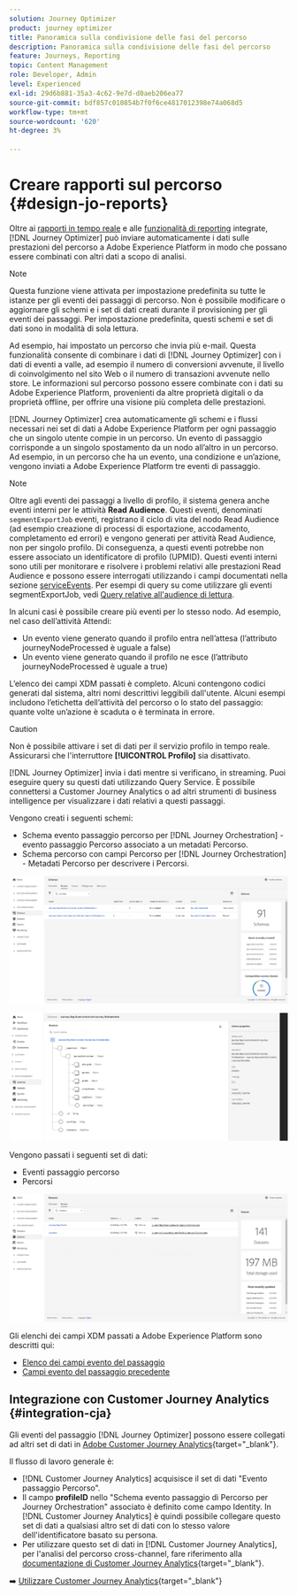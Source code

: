 ```yaml
---
solution: Journey Optimizer
product: journey optimizer
title: Panoramica sulla condivisione delle fasi del percorso
description: Panoramica sulla condivisione delle fasi del percorso
feature: Journeys, Reporting
topic: Content Management
role: Developer, Admin
level: Experienced
exl-id: 29d6b881-35a3-4c62-9e7d-d0aeb206ea77
source-git-commit: bdf857c010854b7f0f6ce4817012398e74a068d5
workflow-type: tm+mt
source-wordcount: '620'
ht-degree: 3%

---
```


# Creare rapporti sul percorso {#design-jo-reports}

Oltre ai [rapporti in tempo reale](live-report.md) e alle [funzionalità di reporting](report-gs-cja.md) integrate, [!DNL Journey Optimizer] può inviare automaticamente i dati sulle prestazioni del percorso a Adobe Experience Platform in modo che possano essere combinati con altri dati a scopo di analisi.

>[!NOTE]
>
>Questa funzione viene attivata per impostazione predefinita su tutte le istanze per gli eventi dei passaggi di percorso. Non è possibile modificare o aggiornare gli schemi e i set di dati creati durante il provisioning per gli eventi dei passaggi. Per impostazione predefinita, questi schemi e set di dati sono in modalità di sola lettura.

Ad esempio, hai impostato un percorso che invia più e-mail. Questa funzionalità consente di combinare i dati di [!DNL Journey Optimizer] con i dati di eventi a valle, ad esempio il numero di conversioni avvenute, il livello di coinvolgimento nel sito Web o il numero di transazioni avvenute nello store. Le informazioni sul percorso possono essere combinate con i dati su Adobe Experience Platform, provenienti da altre proprietà digitali o da proprietà offline, per offrire una visione più completa delle prestazioni.

[!DNL Journey Optimizer] crea automaticamente gli schemi e i flussi necessari nei set di dati a Adobe Experience Platform per ogni passaggio che un singolo utente compie in un percorso. Un evento di passaggio corrisponde a un singolo spostamento da un nodo all’altro in un percorso. Ad esempio, in un percorso che ha un evento, una condizione e un’azione, vengono inviati a Adobe Experience Platform tre eventi di passaggio.

>[!NOTE]
>
>Oltre agli eventi dei passaggi a livello di profilo, il sistema genera anche eventi interni per le attività **Read Audience**. Questi eventi, denominati `segmentExportJob` eventi, registrano il ciclo di vita del nodo Read Audience (ad esempio creazione di processi di esportazione, accodamento, completamento ed errori) e vengono generati per attività Read Audience, non per singolo profilo. Di conseguenza, a questi eventi potrebbe non essere associato un identificatore di profilo (UPMID). Questi eventi interni sono utili per monitorare e risolvere i problemi relativi alle prestazioni Read Audience e possono essere interrogati utilizzando i campi documentati nella sezione [serviceEvents](../reports/sharing-field-list.md#servicevents-field). Per esempi di query su come utilizzare gli eventi segmentExportJob, vedi [Query relative all&#39;audience di lettura](../reports/query-examples.md#read-segment-queries).

In alcuni casi è possibile creare più eventi per lo stesso nodo. Ad esempio, nel caso dell’attività Attendi:

* Un evento viene generato quando il profilo entra nell’attesa (l’attributo journeyNodeProcessed è uguale a false)
* Un evento viene generato quando il profilo ne esce (l’attributo journeyNodeProcessed è uguale a true)

L’elenco dei campi XDM passati è completo. Alcuni contengono codici generati dal sistema, altri nomi descrittivi leggibili dall&#39;utente. Alcuni esempi includono l’etichetta dell’attività del percorso o lo stato del passaggio: quante volte un’azione è scaduta o è terminata in errore.

>[!CAUTION]
>
>Non è possibile attivare i set di dati per il servizio profilo in tempo reale. Assicurarsi che l&#39;interruttore **[!UICONTROL Profilo]** sia disattivato.

[!DNL Journey Optimizer] invia i dati mentre si verificano, in streaming. Puoi eseguire query su questi dati utilizzando Query Service. È possibile connettersi a Customer Journey Analytics o ad altri strumenti di business intelligence per visualizzare i dati relativi a questi passaggi.

Vengono creati i seguenti schemi:

* Schema evento passaggio percorso per [!DNL Journey Orchestration] - evento passaggio Percorso associato a un metadati Percorso.
* Schema percorso con campi Percorso per [!DNL Journey Orchestration] - Metadati Percorso per descrivere i Percorsi.

![](assets/sharing1.png)

![](assets/sharing2.png)

Vengono passati i seguenti set di dati:

* Eventi passaggio percorso
* Percorsi

![](assets/sharing3.png)

Gli elenchi dei campi XDM passati a Adobe Experience Platform sono descritti qui:

* [Elenco dei campi evento del passaggio](../reports/sharing-field-list.md)
* [Campi evento del passaggio precedente](../reports/sharing-legacy-fields.md)

## Integrazione con Customer Journey Analytics {#integration-cja}

Gli eventi del passaggio [!DNL Journey Optimizer] possono essere collegati ad altri set di dati in [Adobe Customer Journey Analytics](https://experienceleague.adobe.com/docs/analytics-platform/using/cja-overview/cja-overview.html?lang=it){target="_blank"}.

Il flusso di lavoro generale è:

* [!DNL Customer Journey Analytics] acquisisce il set di dati &quot;Evento passaggio Percorso&quot;.
* Il campo **profileID** nello &quot;Schema evento passaggio di Percorso per Journey Orchestration&quot; associato è definito come campo Identity. In [!DNL Customer Journey Analytics] è quindi possibile collegare questo set di dati a qualsiasi altro set di dati con lo stesso valore dell&#39;identificatore basato su persona.
* Per utilizzare questo set di dati in [!DNL Customer Journey Analytics], per l&#39;analisi del percorso cross-channel, fare riferimento alla [documentazione di Customer Journey Analytics](https://experienceleague.adobe.com/docs/analytics-platform/using/cja-usecases/cross-channel.html?lang=it){target="_blank"}.

➡️ [Utilizzare Customer Journey Analytics](cja-ajo.md){target="_blank"}
